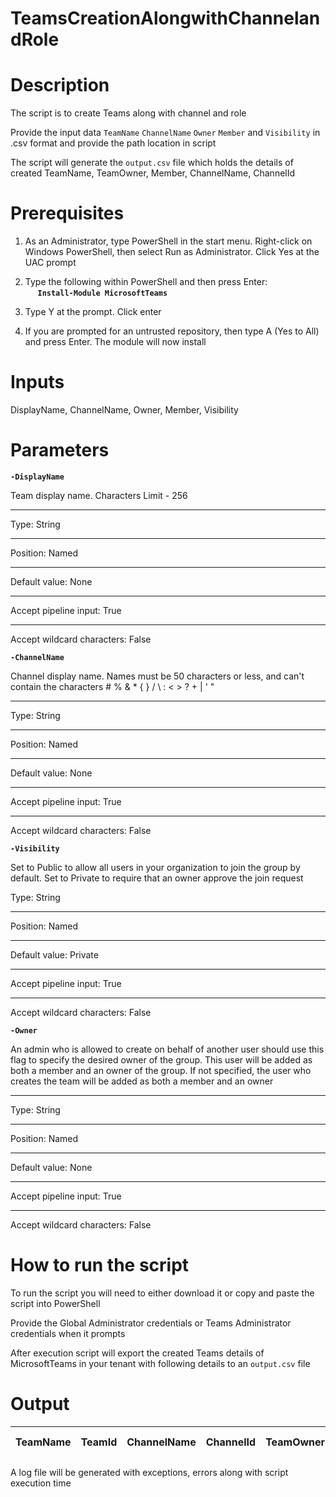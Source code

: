 # TeamsCreationAlongwithChannelandRole

# Description

The script is to create Teams along with channel and role

Provide the input data `TeamName` `ChannelName` `Owner` `Member` and `Visibility` in .csv format and provide the path location in script

The script will generate the `output.csv` file which holds the details of created TeamName, TeamOwner, Member, ChannelName, ChannelId

# Prerequisites

1. As an Administrator, type PowerShell in the start menu. Right-click on Windows PowerShell, then select Run as Administrator. Click Yes at the UAC prompt

2. Type the following within PowerShell and then press Enter:\
&nbsp;&nbsp;&nbsp;&nbsp;&nbsp;**`Install-Module MicrosoftTeams`**
  
3. Type Y at the prompt. Click enter

4. If you are prompted for an untrusted repository, then type A (Yes to All) and press Enter. The module will now install

# Inputs

  DisplayName, ChannelName, Owner, Member, Visibility
  
# Parameters

**`-DisplayName`**

Team display name. Characters Limit - 256
* * *
Type:	String
* * *
Position:	Named
* * *
Default value:	None
* * *
Accept pipeline input:	True
* * *
Accept wildcard characters:	False

**`-ChannelName`**

Channel display name. Names must be 50 characters or less, and can't contain the characters # % & * { } / \ : < > ? + | ' "
- - -
Type:	String
- - -
Position:	Named
- - -
Default value:	None
- - -
Accept pipeline input:	True
 - -  -
Accept wildcard characters:	False


**`-Visibility`**

Set to Public to allow all users in your organization to join the group by default. Set to Private to require that an owner approve the join request

Type:	String
* * *
Position:	Named
* * *
Default value:	Private
* * *
Accept pipeline input:	True
* * *
Accept wildcard characters:	False

**`-Owner`**

An admin who is allowed to create on behalf of another user should use this flag to specify the desired owner of the group. This user will be added as both a member and an owner of the group. If not specified, the user who creates the team will be added as both a member and an owner
* * *
Type:	String
* * *
Position:	Named
* * *
Default value:	None
* * *
Accept pipeline input:	True
* * *
Accept wildcard characters:	False

# How to run the script

To run the script you will need to either download it or copy and paste the script into PowerShell

Provide the Global Administrator credentials or Teams Administrator credentials when it prompts

After execution script will export the created Teams details of MicrosoftTeams in your tenant with following details to an `output.csv` file

# Output

| TeamName |TeamId | ChannelName |ChannelId |TeamOwner | Team Member |
|----------|-------|-------------|----------|----------|-------------|

A log file will be generated with exceptions, errors along with script execution time
